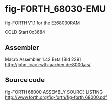 # fig-FORTH_68030-EMU
fig-FORTH V1.1 for the EZ68030RAM

COLD Start 0x3684

## Assembler  
Macro Assembler 1.42 Beta [Bld 229]  
http://john.ccac.rwth-aachen.de:8000/as/  

## Source code
fig-FORTH 68000 ASSEMBLY SOURCE LISTING  
http://www.forth.org/fig-forth/fig-forth_68000.pdf  
